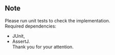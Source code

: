 ## Note
Please run unit tests to check the implementation.<br>
Required dependencies:
- JUnit,
- AssertJ.<br>
Thank you for your attention.
